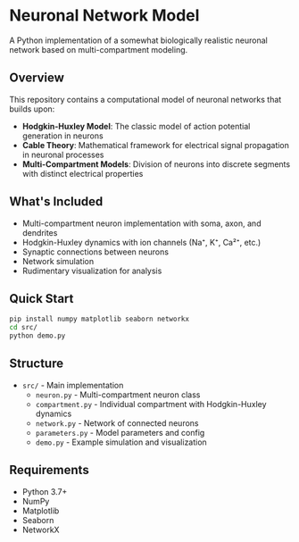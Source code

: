 # Neuronal Network Model

A Python implementation of a somewhat biologically realistic neuronal network based on multi-compartment modeling.

## Overview

This repository contains a computational model of neuronal networks that builds upon:

- **Hodgkin-Huxley Model**: The classic model of action potential generation in neurons
- **Cable Theory**: Mathematical framework for electrical signal propagation in neuronal processes
- **Multi-Compartment Models**: Division of neurons into discrete segments with distinct electrical properties

## What's Included

- Multi-compartment neuron implementation with soma, axon, and dendrites
- Hodgkin-Huxley dynamics with ion channels (Na⁺, K⁺, Ca²⁺, etc.)
- Synaptic connections between neurons
- Network simulation
- Rudimentary visualization for analysis

## Quick Start

```bash
pip install numpy matplotlib seaborn networkx
cd src/
python demo.py
```

## Structure

- `src/` - Main implementation
  - `neuron.py` - Multi-compartment neuron class
  - `compartment.py` - Individual compartment with Hodgkin-Huxley dynamics
  - `network.py` - Network of connected neurons
  - `parameters.py` - Model parameters and config
  - `demo.py` - Example simulation and visualization

## Requirements

- Python 3.7+
- NumPy
- Matplotlib
- Seaborn
- NetworkX
